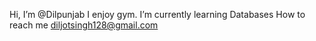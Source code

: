  Hi, I’m @Dilpunjab
 I enjoy gym.
 I’m currently learning Databases
 How to reach me diljotsingh128@gmail.com

<!---
Dilpunjab/Dilpunjab is a ✨ special ✨ repository because its `README.md` (this file) appears on your GitHub profile.
You can click the Preview link to take a look at your changes.
--->
